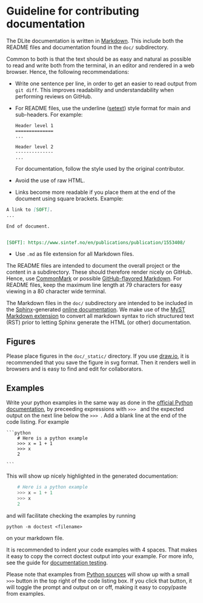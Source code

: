 Guideline for contributing documentation
========================================

The DLite documentation is written in [Markdown].
This include both the README files and documentation found in the `doc/` subdirectory.

Common to both is that the text should be as easy and natural as possible to read and write both from the terminal, in an editor and rendered in a web browser.
Hence, the following recommendations:

* Write one sentence per line, in order to get an easier to read output from `git diff`.
  This improves readability and understandability when performing reviews on GitHub.

* For README files, use the underline ([setext]) style format for main and sub-headers.
  For example:

      Header level 1
      ==============
      ...

      Header level 2
      --------------
      ...

  For documentation, follow the style used by the original contributor.

* Avoid the use of raw HTML.

* Links become more readable if you place them at the end of the document using square brackets.
  Example:

```markdown
A link to [SOFT].
...

End of document.


[SOFT]: https://www.sintef.no/en/publications/publication/1553408/
```

* Use `.md` as file extension for all Markdown files.

The README files are intended to document the overall project or the content in a subdirectory.
These should therefore render nicely on GitHub.
Hence, use [CommonMark] or possible [GitHub-flavored Markdown].
For README files, keep the maximum line length at 79 characters for easy viewing in a 80 character wide terminal.

The Markdown files in the `doc/` subdirectory are intended to be included in the [Sphinx]-generated [online documentation].
We make use of the [MyST Markdown extension] to convert all markdown syntax to rich structured text (RST) prior to letting Sphinx generate the HTML (or other) documentation.


Figures
-------
Please place figures in the `doc/_static/` directory.
If you use [draw.io], it is recommended that you save the figure in svg format.
Then it renders well in browsers and is easy to find and edit for collaborators.


Examples
--------
Write your python examples in the same way as done in the [official Python documentation], by preceeding expressions with `>>> ` and the expected output on the next line below the `>>> `.
Add a blank line at the end of the code listing.
For example

    ```python
        # Here is a python example
        >>> x = 1 + 1
        >>> x
        2

    ```

This will show up nicely highlighted in the generated documentation:

```python
    # Here is a python example
    >>> x = 1 + 1
    >>> x
    2

```

and will facilitate checking the examples by running

```shell
python -m doctest <filename>
```

on your markdown file.

It is recommended to indent your code examples with 4 spaces.
That makes it easy to copy the correct doctest output into your example.
For more info, see the guide for [documentation testing].

Please note that examples from [Python sources](https://sintef.github.io/dlite/autoapi/dlite/mappings/index.html#dlite.mappings.match_factory) will show up with a small `>>>` button in the top right of the code listing box.
If you click that button, it will toggle the prompt and output on or off, making it easy to copy/paste from examples.



[Markdown]: https://en.wikipedia.org/wiki/Markdown
[setext]: https://github.com/DavidAnson/markdownlint/blob/main/doc/md003.md
[CommonMark]: https://github.com/adam-p/markdown-here/wiki/Markdown-Cheatsheet
[GitHub-flavored Markdown]: https://docs.github.com/en/get-started/writing-on-github
[MyST Markdown extension]: https://myst-parser.readthedocs.io/en/latest/syntax/optional.html
[Sphinx]: https://www.sphinx-doc.org/
[online documentation]: https://sintef.github.io/dlite/
[draw.io]: https://app.diagrams.net/
[doctest]: https://docs.python.org/3/library/doctest.html
[official Python documentation]: https://docs.python.org/3/tutorial/introduction.html#numbers
[documentation testing]: documentation_testing.md
